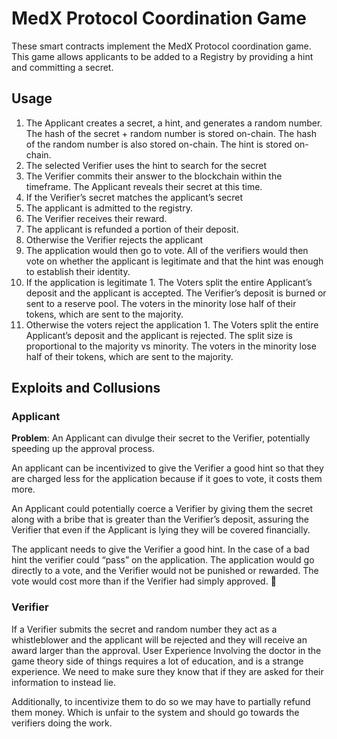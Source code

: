 # MedX Protocol Coordination Game

These smart contracts implement the MedX Protocol coordination game.  This game allows applicants to be added to a Registry by providing a hint and committing a secret.

## Usage

1. The Applicant creates a secret, a hint, and generates a random number.  The hash of the secret + random number is stored on-chain.  The hash of the random number is also stored on-chain. The hint is stored on-chain.
2. The selected Verifier uses the hint to search for the secret
3. The Verifier commits their answer to the blockchain within the timeframe.  The Applicant reveals their secret at this time.
4. If the Verifier’s secret matches the applicant’s secret
  1. The applicant is admitted to the registry.
  2. The Verifier receives their reward.
  3. The applicant is refunded a portion of their deposit.
5. Otherwise the Verifier rejects the applicant
  1. The application would then go to vote.  All of the verifiers would then vote on whether the applicant is legitimate and that the hint was enough to establish their identity.
  2. If the application is legitimate
    1. The Voters split the entire Applicant’s deposit and the applicant is accepted.  The Verifier’s deposit is burned or sent to a reserve pool.  The voters in the minority lose half of their tokens, which are sent to the majority.
  3. Otherwise the voters reject the application
    1. The Voters split the entire Applicant’s deposit and the applicant is rejected. The split size is proportional to the majority vs minority.  The voters in the minority lose half of their tokens, which are sent to the majority.

## Exploits and Collusions

### Applicant

**Problem**: An Applicant can divulge their secret to the Verifier, potentially speeding up the approval process.

An applicant can be incentivized to give the Verifier a good hint so that they are charged less for the application because if it goes to vote, it costs them more.

An Applicant could potentially coerce a Verifier by giving them the secret along with a bribe that is greater than the Verifier’s deposit, assuring the Verifier that even if the Applicant is lying they will be covered financially.

The applicant needs to give the Verifier a good hint.  In the case of a bad hint the verifier could “pass” on the application.  The application would go directly to a vote, and the Verifier would not be punished or rewarded.  The vote would cost more than if the Verifier had simply approved.

### Verifier

If a Verifier submits the secret and random number they act as a whistleblower and the applicant will be rejected and they will receive an award larger than the approval.
User Experience
Involving the doctor in the game theory side of things requires a lot of education, and is a strange experience. We need to make sure they know that if they are asked for their information to instead lie.

Additionally, to incentivize them to do so we may have to partially refund them money.  Which is unfair to the system and should go towards the verifiers doing the work.
